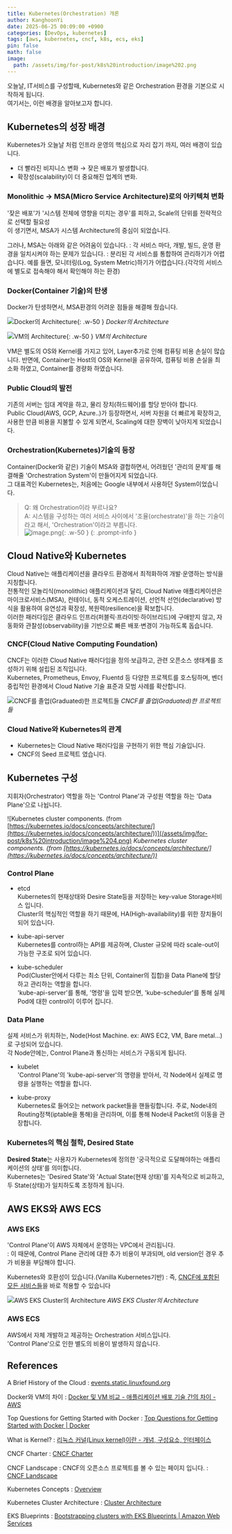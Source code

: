 ```yaml
---
title: Kubernetes(Orchestration) 개론
author: KanghoonYi
date: 2025-06-25 00:09:00 +0900
categories: [DevOps, kubernetes]
tags: [aws, kubernetes, cncf, k8s, ecs, eks]
pin: false
math: false
image:
  path: /assets/img/for-post/k8s%20introduction/image%202.png
---
```


오늘날, IT서비스를 구성할때, Kubernetes와 같은 Orchestration 환경을 기본으로 시작하게 됩니다.  
여기서는, 이런 배경을 알아보고자 합니다.

## Kubernetes의 성장 배경

Kubernetes가 오늘날 처럼 인프라 운영의 핵심으로 자리 잡기 까지, 여러 배경이 있습니다.  
- 더 빨라진 비지니스 변화 → 잦은 배포가 발생합니다.
- 확장성(scalability)이 더 중요해진 업계의 변화.

### Monolithic → MSA(Micro Service Architecture)로의 아키텍쳐 변화

'잦은 배포'가 '시스템 전체에 영향을 미치는 경우'를 피하고, Scale의 단위를 전략적으로 선택할 필요성  
이 생기면서, MSA가 시스템 Architecture의 중심이 되었습니다.  

그러나, MSA는 아래와 같은 어려움이 있습니다.
: 각 서비스 마다, 개발, 빌드, 운영 환경을 일치시켜야 하는 문제가 있습니다.
: 분리된 각 서비스를 통합하여 관리하기가 어렵습니다. 예를 들면, 모니터링(Log, System Metric)하기가 어렵습니다.(각각의 서비스에 별도로 접속해야 해서 확인해야 하는 환경)

### Docker(Container 기술)의 탄생

Docker가 탄생하면서, MSA환경의 어려운 점들을 해결해 줬습니다.

![Docker의 Architecture](/assets/img/for-post/k8s%20introduction/image.png){: .w-50 }
_Docker의 Architecture_
  
![VM의 Architecture](/assets/img/for-post/k8s%20introduction/image%201.png){: .w-50 }
_VM의 Architecture_

VM은 별도의 OS와 Kernel를 가지고 있어, Layer추가로 인해 컴퓨팅 비용 손실이 많습니다.
반면에, Container는 Host의 OS와 Kernel을 공유하여, 컴퓨팅 비용 손실을 최소화 하였고,
Container를 경량화 하였습니다.

### Public Cloud의 발전

기존의 서버는 임대 계약을 하고, 물리 장치(하드웨어)를 할당 받아야 합니다.  
Public Cloud(AWS, GCP, Azure..)가 등장하면서, 서버 자원을 더 빠르게 확장하고, 사용한 만큼 비용을 지불할 수 있게 되면서, Scaling에 대한 장벽이 낮아지게 되었습니다.

### Orchestration(Kubernetes)기술의 등장

Container(Docker와 같은) 기술이 MSA와 결합하면서, 어려웠던 '관리의 문제'를 해결해줄 'Orchestration System'이 만들어지게 되었습니다.  
그 대표격인 Kubernetes는, 처음에는 Google 내부에서 사용하던 System이었습니다.

> Q: 왜 Orchestration이라 부르나요?  
> A: 시스템을 구성하는 여러 서비스 사이에서 '조율(orchestrate)'을 하는 기술이라고 해서, 'Orchestration'이라고 부릅니다.  
> ![image.png](/assets/img/for-post/k8s%20introduction/image%202.png){: .w-50 }
{: .prompt-info }

## Cloud Native와 Kubernetes

Cloud Native는 애플리케이션을 클라우드 환경에서 최적화하여 개발·운영하는 방식을 지칭합니다.  
전통적인 모놀리식(monolithic) 애플리케이션과 달리, Cloud Native 애플리케이션은 마이크로서비스(MSA), 컨테이너, 동적 오케스트레이션, 선언적 선언(declarative) 방식을 활용하여 유연성과 확장성, 복원력(resilience)을 확보합니다.  
이러한 패러다임은 클라우드 인프라(퍼블릭·프라이빗·하이브리드)에 구애받지 않고, 자동화와 관찰성(observability)을 기반으로 빠른 배포·변경이 가능하도록 돕습니다.

### CNCF(Cloud Native Computing Foundation)

CNCF는 이러한 Cloud Native 패러다임을 정의·보급하고, 관련 오픈소스 생태계를 조성하기 위해 설립된 조직입니다.  
Kubernetes, Prometheus, Envoy, Fluentd 등 다양한 프로젝트를 호스팅하며, 벤더 중립적인 환경에서 Cloud Native 기술 표준과 모범 사례를 확산합니다.

![CNCF를 졸업(Graduated)한 프로젝트들](/assets/img/for-post/k8s%20introduction/image%203.png)
_CNCF를 졸업(Graduated)한 프로젝트들_

### Cloud Native와 Kubernetes의 관계

- Kubernetes는 Cloud Native 패러다임을 구현하기 위한 핵심 기술입니다.
- CNCF의 Seed 프로젝트 였습니다.

## Kubernetes 구성

지휘자(Orchestrator) 역할을 하는 'Control Plane'과 구성원 역할을 하는 'Data Plane'으로 나뉩니다.

![Kubernetes cluster components. (from [https://kubernetes.io/docs/concepts/architecture/](https://kubernetes.io/docs/concepts/architecture/))](/assets/img/for-post/k8s%20introduction/image%204.png)
_Kubernetes cluster components. (from [https://kubernetes.io/docs/concepts/architecture/](https://kubernetes.io/docs/concepts/architecture/))_

### Control Plane

- etcd  
  Kubernetes의 현재상태와 Desire State등을 저장하는 key-value Storage서비스 입니다.  
  Cluster의 핵심적인 역할을 하기 때문에, HA(High-availability)를 위한 장치들이 되어 있습니다.

- kube-api-server  
  Kubernetes를 control하는 API를 제공하며, Cluster 규모에 따라 scale-out이 가능한 구조로 되어 있습니다.

- kube-scheduler  
  Pod(Cluster안에서 다루는 최소 단위, Container의 집합)을 Data Plane에 할당하고 관리하는 역할을 합니다.  
  'kube-api-server'를 통해, '명령'을 입력 받으면, 'kube-scheduler'를 통해 실제 Pod에 대한 control이 이루어 집니다.


### Data Plane

실제 서비스가 위치하는, Node(Host Machine. ex: AWS EC2, VM, Bare metal…)로 구성되어 있습니다.  
각 Node안에는, Control Plane과 통신하는 서비스가 구동되게 됩니다.

- kubelet  
  'Control Plane'의 'kube-api-server'의 명령을 받아서, 각 Node에서 실제로 명령을 실행하는 역할을 합니다.

- kube-proxy  
  Kubernetes로 들어오는 network packet들을 핸들링합니다.
  주로, Node내의 Routing정책(iptable을 통해)을 관리하며, 이를 통해 Node내 Packet의 이동을 관장합니다.


### Kubernetes의 핵심 철학, Desired State

**Desired State**는 사용자가 Kubernetes에 정의한 '궁극적으로 도달해야하는 애플리케이션의 상태'를 의미합니다.  
Kubernetes는 'Desired State'와 'Actual State(현재 상태)'를 지속적으로 비교하고, 두 State(상태)가 일치하도록 조정하게 됩니다.

## AWS EKS와 AWS ECS

### AWS EKS

'Control Plane'이 AWS 자체에서 운영하는 VPC에서 관리됩니다.  
: 이 때문에, Control Plane 관리에 대한 추가 비용이 부과되며, old version인 경우 추가 비용을 부담해야 합니다.

Kubernetes와 호환성이 있습니다.(Vanilla Kubernetes기반)
: 즉, [CNCF에 포함된 모든 서비스들](https://landscape.cncf.io/)을 바로 적용할 수 있습니다

![AWS EKS Cluster의 Architecture](/assets/img/for-post/k8s%20introduction/image%205.png)
_AWS EKS Cluster의 Architecture_

### AWS ECS

AWS에서 자체 개발하고 제공하는 Orchestration 서비스입니다.  
'Control Plane'으로 인한 별도의 비용이 발생하지 않습니다.

## References

A Brief History of the Cloud
: [events.static.linuxfound.org](https://events.static.linuxfound.org/sites/events/files/slides/CNCF%20Keynote%20Preso.pdf)

Docker와 VM의 차이
: [Docker 및 VM 비교 - 애플리케이션 배포 기술 간의 차이 - AWS](https://aws.amazon.com/ko/compare/the-difference-between-docker-vm/)

Top Questions for Getting Started with Docker
: [Top Questions for Getting Started with Docker \| Docker](https://www.docker.com/blog/top-questions-for-getting-started-with-docker/)

What is Kernel?
: [리눅스 커널(Linux kernel)이란 - 개념, 구성요소, 인터페이스](https://www.redhat.com/ko/topics/linux/what-is-the-linux-kernel)

CNCF Charter
: [CNCF Charter](https://github.com/cncf/foundation/blob/main/charter.md)

CNCF Landscape
: CNCF의 오픈소스 프로젝트를 볼 수 있는 페이지 입니다.
: [CNCF Landscape](https://landscape.cncf.io/?group=projects-and-products&view-mode=grid)

Kubernetes Concepts
: [Overview](https://kubernetes.io/docs/concepts/overview/)

Kubernetes Cluster Architecture
: [Cluster Architecture](https://kubernetes.io/docs/concepts/architecture/)

EKS Blueprints
: [Bootstrapping clusters with EKS Blueprints \| Amazon Web Services](https://aws.amazon.com/ko/blogs/containers/bootstrapping-clusters-with-eks-blueprints/)
